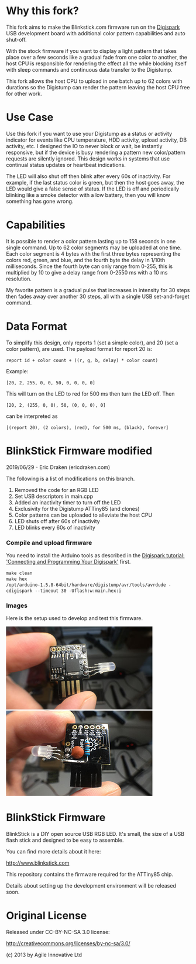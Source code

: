 Why this fork?
===============

This fork aims to make the Blinkstick.com firmware run on the
[Digispark](http://digistump.com/products/1) USB development board
with additional color pattern capabilities and auto shut-off.

With the stock firmware if you want to display a light pattern
that takes place over a few seconds like a gradual fade from one color to
another, the host CPU is responsible for rendering the effect all the while
blocking itself with sleep commands and continuous data transfer to the Digistump.

This fork allows the host CPU to upload in one batch up to 62 colors with durations so
the Digistump can render the pattern leaving the host CPU free for other work.

Use Case
========

Use this fork if you want to use your Digistump as a status or activity indicator for events
like CPU temperature, HDD activity, upload activity, DB activity, etc. I designed the
IO to never block or wait, be instantly responsive, but if the device is busy
rendering a pattern new color/pattern requests are silently ignored. This design works in
systems that use continual status updates or heartbeat indications.

The LED will also shut off then blink after every 60s of inactivity. For example, if the last
status color is green, but then the host goes away, the LED would give a false sense of status.
If the LED is off and periodically blinking like a smoke detector with a low battery,
then you will know something has gone wrong.

Capabilities
============

It is possible to render a color pattern lasting up to 158 seconds in one single command. Up to 62
color segments may be uploaded at one time. Each color segment is 4 bytes with the first three bytes
representing the colors red, green, and blue, and the fourth byte the delay in 1/10th milliseconds. Since the
fourth byte can only range from 0-255, this is multiplied by 10 to give a delay range from 0-2550 ms with
a 10 ms resolution.

My favorite pattern is a gradual pulse that increases in intensity for 30 steps then fades away over another 30 steps,
all with a single USB set-and-forget command.

Data Format
==========

To simplify this design, only reports 1 (set a simple color), and 20 (set a color pattern), are used. The payload format
for report 20 is:

    report id + color count + ((r, g, b, delay) * color count)

Example:

    [20, 2, 255, 0, 0, 50, 0, 0, 0, 0]

This will turn on the LED to red for 500 ms then turn the LED off. Then

    [20, 2, (255, 0, 0), 50, (0, 0, 0), 0]

can be interpreted as

    [(report 20), (2 colors), (red), for 500 ms, (black), forever]

BlinkStick Firmware modified
===================

2019/06/29 - Eric Draken (ericdraken.com)

The following is a list of modifications on this branch.

1. Removed the code for an RGB LED
2. Set USB descriptors in main.cpp
3. Added an inactivity timer to turn off the LED
4. Exclusivity for the Digistump ATTiny85 (and clones)
5. Color patterns can be uploaded to alleviate the host CPU
6. LED shuts off after 60s of inactivity
7. LED blinks every 60s of inactivity

### Compile and upload firmware

You need to install the Arduino tools as described in the
[Digispark tutorial: 'Connecting and Programming Your Digispark'](http://digistump.com/wiki/digispark/tutorials/connecting) first.

````
make clean
make hex
/opt/arduino-1.5.8-64bit/hardware/digistump/avr/tools/avrdude -cdigispark --timeout 30 -Uflash:w:main.hex:i
````

### Images

Here is the setup used to develop and test this firmware.

![Digispark USB with custom soldered ADA106 LED](/pictures/attiny85-front.jpg)
![Digispark parts placement](/pictures/attiny85-back.jpg)

BlinkStick Firmware
===================

BlinkStick is a DIY open source USB RGB LED. It's small, the 
size of a USB flash stick and designed to be easy to assemble. 

You can find more details about it here:

http://www.blinkstick.com

This repository contains the firmware required for the ATTiny85 chip.

Details about setting up the development environment will be released soon.


Original License
================

Released under CC-BY-NC-SA 3.0 license:

http://creativecommons.org/licenses/by-nc-sa/3.0/

(c) 2013 by Agile Innovative Ltd
